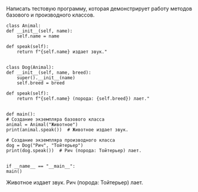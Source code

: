 Написать тестовую программу, которая демонстрирует работу методов базового и производного классов.

    class Animal:
    def __init__(self, name):
        self.name = name

    def speak(self):
        return f"{self.name} издает звук."


    class Dog(Animal):
    def __init__(self, name, breed):
        super().__init__(name)
        self.breed = breed

    def speak(self):
        return f"{self.name} (порода: {self.breed}) лает."


    def main():
    # Создание экземпляра базового класса
    animal = Animal("Животное")
    print(animal.speak())  # Животное издает звук.

    # Создание экземпляра производного класса
    dog = Dog("Рич", "Тойтерьер")
    print(dog.speak())  # Рич (порода: Тойтерьер) лает.


    if __name__ == "__main__":
    main()

Животное издает звук.
Рич (порода: Тойтерьер) лает.
